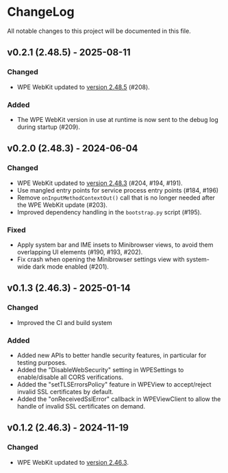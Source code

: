 # ChangeLog

All notable changes to this project will be documented in this file.

## v0.2.1 (2.48.5) - 2025-08-11

### Changed

- WPE WebKit updated to [version 2.48.5](https://wpewebkit.org/release/wpewebkit-2.48.5.html) (#208).

### Added

- The WPE WebKit version in use at runtime is now sent to the debug log
  during startup (#209).


## v0.2.0 (2.48.3) - 2024-06-04

### Changed

- WPE WebKit updated to [version 2.48.3](https://wpewebkit.org/release/wpewebkit-2.48.3.html) (#204, #194, #191).
- Use mangled entry points for service process entry points (#184, #196)
- Remove `onInputMethodContextOut()` call that is no longer needed after
  the WPE WebKit update (#203).
- Improved dependency handling in the `bootstrap.py` script (#195).

### Fixed

- Apply system bar and IME insets to Minibrowser views, to avoid them
  overlapping UI elements (#190, #193, #202).
- Fix crash when opening the Minibrowser settings view with system-wide
  dark mode enabled (#201).


## v0.1.3 (2.46.3) - 2025-01-14

### Changed

- Improved the CI and build system

### Added

- Added new APIs to better handle security features, in particular for testing
  purposes.
- Added the "DisableWebSecurity" setting in WPESettings to enable/disable all
  CORS verifications.
- Added the "setTLSErrorsPolicy" feature in WPEView to accept/reject invalid
  SSL certificates by default.
- Added the "onReceivedSslError" callback in WPEViewClient to allow the handle
  of invalid SSL certificates on demand.

## v0.1.2 (2.46.3) - 2024-11-19

### Changed

- WPE WebKit updated to [version 2.46.3](https://wpewebkit.org/release/wpewebkit-2.46.3.html).
